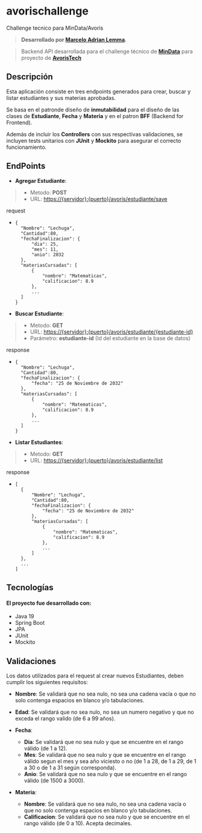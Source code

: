 # avorischallenge
Challenge tecnico para MinData/Avoris

> **Desarrollado por [Marcelo Adrian Lemma](https://ar.linkedin.com/in/marcelo-lemma-123b04122).**

> Backend API desarrollada para el challenge técnico de **[MinData](https://www.mindata.es/)** para proyecto de **[AvorisTech](https://www.avoristravel.com/about)**

## Descripción

Esta aplicación consiste en tres endpoints generados para crear, buscar y listar estudiantes y sus materias aprobadas.

Se basa en el patronde diseño de **inmutabilidad** para el diseño de las clases de **Estudiante**, **Fecha** y **Materia**
y en el patron **BFF** (Backend for Frontend).

Además de incluir los **Controllers** con sus respectivas validaciones, se incluyen tests unitarios con **JUnit** y **Mockito** para asegurar el correcto funcionamiento.

## EndPoints

- **Agregar Estudiante**: 
> - Metodo: **POST**
> - URL: [https://{servidor}:{puerto}/avoris/estudiante/save]()

request 
-     {
        "Nombre": "Lechuga",
        "Cantidad":80,
        "fechaFinalizacion": {
            "dia": 25,
            "mes": 11,
            "anio": 2032
        },
        "materiasCursadas": [
            {
                "nombre": "Matematicas",
                "calificacion": 8.9
            },
            ...
        ]
      }

- **Buscar Estudiante**:
> - Metodo: **GET**
> - URL: [https://{servidor}:{puerto}/avoris/estudiante/{estudiante-id}]()
> - Parámetro: **estudiante-id** (Id del estudiante en la base de datos)

response
-     {
        "Nombre": "Lechuga",
        "Cantidad":80,
        "fechaFinalizacion": {
            "fecha": "25 de Noviembre de 2032"
        },
        "materiasCursadas": [
            {
                "nombre": "Matematicas",
                "calificacion": 8.9
            },
            ...
        ]
      }

- **Listar Estudiantes**:
> - Metodo: **GET**
> - URL: [https://{servidor}:{puerto}/avoris/estudiante/list]()

response
-     [
        {
            "Nombre": "Lechuga",
            "Cantidad":80,
            "fechaFinalizacion": {
                "fecha": "25 de Noviembre de 2032"
            },
            "materiasCursadas": [
                {
                    "nombre": "Matematicas",
                    "calificacion": 8.9
                },
                ...
            ]
        },
        ...
      ]

## Tecnologías

#### El proyecto fue desarrollado con:

- Java 19
- Spring Boot
- JPA
- JUnit
- Mockito

## Validaciones

Los datos utilizados para el request al crear nuevos Estudiantes, deben cumplir los siguientes requisitos:

- **Nombre**: Se validará que no sea nulo, no sea una cadena vacía o que no solo contenga espacios en blanco y/o tabulaciones.


- **Edad**: Se validará que no sea nulo, no sea un numero negativo y que no exceda el rango valido (de 6 a 99 años).


- **Fecha**:
  - **Dia**: Se validará que no sea nulo y que se encuentre en el rango válido (de 1 a 12).
  - **Mes**: Se validará que no sea nulo y que se encuentre en el rango válido segun el mes y sea año viciesto o no (de 1 a 28, de 1 a 29, de 1 a 30 o de 1 a 31 según corresponda).
  - **Anio**: Se validará que no sea nulo y que se encuentre en el rango válido (de 1500 a 3000).


- **Materia**:
  - **Nombre**: Se validará que no sea nulo, no sea una cadena vacía o que no solo contenga espacios en blanco y/o tabulaciones.
  - **Calificacion**: Se validará que no sea nulo y que se encuentre en el rango válido (de 0 a 10). Acepta decimales.